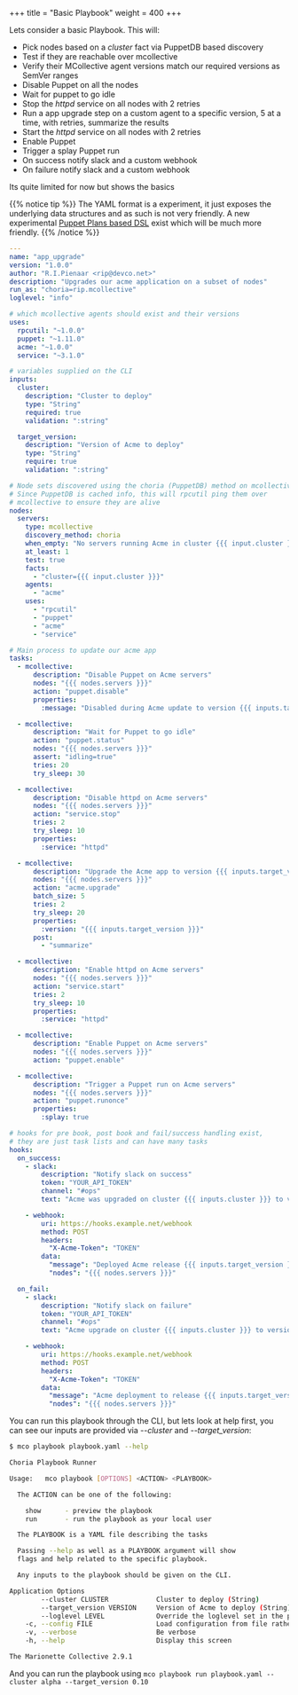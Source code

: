 +++
title = "Basic Playbook"
weight = 400
+++

Lets consider a basic Playbook.  This will:

  * Pick nodes based on a *cluster* fact via PuppetDB based discovery
  * Test if they are reachable over mcollective
  * Verify their MCollective agent versions match our required versions as SemVer ranges
  * Disable Puppet on all the nodes
  * Wait for puppet to go idle
  * Stop the *httpd* service on all nodes with 2 retries
  * Run a app upgrade step on a custom agent to a specific version, 5 at a time, with retries, summarize the results
  * Start the *httpd* service on all nodes with 2 retries
  * Enable Puppet
  * Trigger a splay Puppet run
  * On success notify slack and a custom webhook
  * On failure notify slack and a custom webhook

Its quite limited for now but shows the basics

{{% notice tip %}}
The YAML format is a experiment, it just exposes the underlying data structures and as such is not very friendly. A new experimental [Puppet Plans based DSL](../plans/) exist which will be much more friendly.
{{% /notice %}}

```yaml
---
name: "app_upgrade"
version: "1.0.0"
author: "R.I.Pienaar <rip@devco.net>"
description: "Upgrades our acme application on a subset of nodes"
run_as: "choria=rip.mcollective"
loglevel: "info"

# which mcollective agents should exist and their versions
uses:
  rpcutil: "~1.0.0"
  puppet: "~1.11.0"
  acme: "~1.0.0"
  service: "~3.1.0"

# variables supplied on the CLI
inputs:
  cluster:
    description: "Cluster to deploy"
    type: "String"
    required: true
    validation: ":string"

  target_version:
    description: "Version of Acme to deploy"
    type: "String"
    require: true
    validation: ":string"

# Node sets discovered using the choria (PuppetDB) method on mcollective.
# Since PuppetDB is cached info, this will rpcutil ping them over
# mcollective to ensure they are alive
nodes:
  servers:
    type: mcollective
    discovery_method: choria
    when_empty: "No servers running Acme in cluster {{{ input.cluster }}} could be found"
    at_least: 1
    test: true
    facts:
      - "cluster={{{ input.cluster }}}"
    agents:
      - "acme"
    uses:
      - "rpcutil"
      - "puppet"
      - "acme"
      - "service"

# Main process to update our acme app
tasks:
  - mcollective:
      description: "Disable Puppet on Acme servers"
      nodes: "{{{ nodes.servers }}}"
      action: "puppet.disable"
      properties:
        :message: "Disabled during Acme update to version {{{ inputs.target_version }}}"

  - mcollective:
      description: "Wait for Puppet to go idle"
      action: "puppet.status"
      nodes: "{{{ nodes.servers }}}"
      assert: "idling=true"
      tries: 20
      try_sleep: 30

  - mcollective:
      description: "Disable httpd on Acme servers"
      nodes: "{{{ nodes.servers }}}"
      action: "service.stop"
      tries: 2
      try_sleep: 10
      properties:
        :service: "httpd"

  - mcollective:
      description: "Upgrade the Acme app to version {{{ inputs.target_version }}}"
      nodes: "{{{ nodes.servers }}}"
      action: "acme.upgrade"
      batch_size: 5
      tries: 2
      try_sleep: 20
      properties:
        :version: "{{{ inputs.target_version }}}"
      post:
        - "summarize"

  - mcollective:
      description: "Enable httpd on Acme servers"
      nodes: "{{{ nodes.servers }}}"
      action: "service.start"
      tries: 2
      try_sleep: 10
      properties:
        :service: "httpd"

  - mcollective:
      description: "Enable Puppet on Acme servers"
      nodes: "{{{ nodes.servers }}}"
      action: "puppet.enable"

  - mcollective:
      description: "Trigger a Puppet run on Acme servers"
      nodes: "{{{ nodes.servers }}}"
      action: "puppet.runonce"
      properties:
        :splay: true

# hooks for pre book, post book and fail/success handling exist,
# they are just task lists and can have many tasks
hooks:
  on_success:
    - slack:
        description: "Notify slack on success"
        token: "YOUR_API_TOKEN"
        channel: "#ops"
        text: "Acme was upgraded on cluster {{{ inputs.cluster }}} to version {{{ inputs.target_version }}}"

    - webhook:
        uri: https://hooks.example.net/webhook
        method: POST
        headers:
          "X-Acme-Token": "TOKEN"
        data:
          "message": "Deployed Acme release {{{ inputs.target_version }}}"
          "nodes": "{{{ nodes.servers }}}"

  on_fail:
    - slack:
        description: "Notify slack on failure"
        token: "YOUR_API_TOKEN"
        channel: "#ops"
        text: "Acme upgrade on cluster {{{ inputs.cluster }}} to version {{{ inputs.target_version }}} failed to complete"

    - webhook:
        uri: https://hooks.example.net/webhook
        method: POST
        headers:
          "X-Acme-Token": "TOKEN"
        data:
          "message": "Acme deployment to release {{{ inputs.target_version }}} failed"
          "nodes": "{{{ nodes.servers }}}"
```

You can run this playbook through the CLI, but lets look at help first, you can see our inputs are provided via *--cluster* and *--target_version*:

```bash
$ mco playbook playbook.yaml --help

Choria Playbook Runner

Usage:   mco playbook [OPTIONS] <ACTION> <PLAYBOOK>

  The ACTION can be one of the following:

    show      - preview the playbook
    run       - run the playbook as your local user

  The PLAYBOOK is a YAML file describing the tasks

  Passing --help as well as a PLAYBOOK argument will show
  flags and help related to the specific playbook.

  Any inputs to the playbook should be given on the CLI.

Application Options
        --cluster CLUSTER            Cluster to deploy (String)
        --target_version VERSION     Version of Acme to deploy (String)
        --loglevel LEVEL             Override the loglevel set in the playbook (debug, info, warn, error, fatal)
    -c, --config FILE                Load configuration from file rather than default
    -v, --verbose                    Be verbose
    -h, --help                       Display this screen

The Marionette Collective 2.9.1
```

And you can run the playbook using `mco playbook run playbook.yaml --cluster alpha --target_version 0.10`
